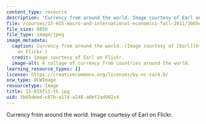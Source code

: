 ```yaml
---
content_type: resource
description: 'Currency from around the world. Image courtesy of Earl on Flickr. '
file: /courses/15-015-macro-and-international-economics-fall-2011/3b65deedc87ba174a248a0bf2ad902c4_15-015f11-th.jpg
file_size: 8850
file_type: image/jpeg
image_metadata:
  caption: Currency from around the world. (Image courtesy of [Earl](http://www.flickr.com/photos/earlg/182538685/)
    on Flickr.)
  credit: Image courtesy of Earl on Flickr.
  image-alt: A collage of currency from countries around the world.
learning_resource_types: []
license: https://creativecommons.org/licenses/by-nc-sa/4.0/
ocw_type: OCWImage
resourcetype: Image
title: 15-015f11-th.jpg
uid: 3b65deed-c87b-a174-a248-a0bf2ad902c4
---
```

Currency from around the world. Image courtesy of Earl on Flickr. 